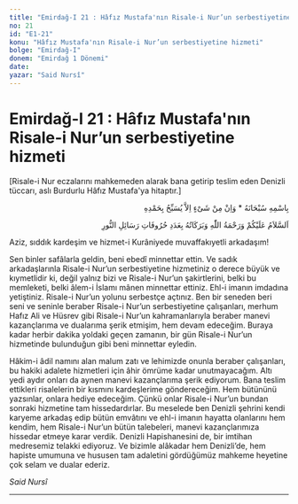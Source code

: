 ```yaml
---
title: "Emirdağ-I 21 : Hâfız Mustafa'nın Risale-i Nur’un serbestiyetine hizmeti"
no: 21
id: "E1-21"
konu: "Hâfız Mustafa'nın Risale-i Nur’un serbestiyetine hizmeti"
bolge: "Emirdağ-I"
donem: "Emirdağ 1 Dönemi"
date: 
yazar: "Said Nursî"
---
```


# Emirdağ-I 21 : Hâfız Mustafa'nın Risale-i Nur’un serbestiyetine hizmeti

<p class="takdim">[Risale-i Nur eczalarını mahkemeden alarak bana getirip teslim eden Denizli tüccarı, aslı Burdurlu Hâfız Mustafa'ya hitaptır.]</p>

<p class="arabic" dir="rtl" title="Meal: “Subhân Allah’ın adıyla” * “Hiçbir şey yoktur ki O'nu hamd ile tesbih etmesin” [İsrâ 17:44]">بِاسْمِهِ سُبْحَانَهُ * وَاِنْ مِنْ شَىْءٍ اِلاَّ يُسَبِّحُ بِحَمْدِهِ</p>

<p class="arabic" dir="rtl" title="Meal: “Risale-i Nur’un harfleri adedince Allah'ın selamı, rahmeti ve bereketleri üzerinize olsun.”">اَلسَّلاَمُ عَلَيْكُمْ وَرَحْمَةُ اللّٰهِ وَبَرَكَاتُهُ بِعَدَدِ حُرُوفَاتِ رَسَائِلِ النُّورِ</p>

Aziz, sıddık kardeşim ve hizmet-i Kurâniyede muvaffakıyetli arkadaşım!

Sen binler safâlarla geldin, beni ebedî minnettar ettin. Ve sadık arkadaşlarınla Risale-i Nur’un serbestiyetine hizmetiniz o derece büyük ve kıymetlidir ki, değil yalnız bizi ve Risale-i Nur’un şakirtlerini, belki bu memleketi, belki âlem-i İslamı mânen minnettar ettiniz. Ehl-i imanın imdadına yetiştiniz. Risale-i Nur’un yolunu serbestçe açtınız. Ben bir seneden beri seni ve seninle beraber Risale-i Nur’un serbestiyetine çalışanları, merhum Hafız Ali ve Hüsrev gibi Risale-i Nur’un kahramanlarıyla beraber manevi kazançlarıma ve dualarıma şerik etmişim, hem devam edeceğim. Buraya kadar herbir dakika yoldaki geçen zamanın, bir gün Risale-i Nur’un hizmetinde bulunduğun gibi beni minnettar eyledin.

Hâkim-i âdil namını alan malum zatı ve lehimizde onunla beraber çalışanları, bu hakiki adalete hizmetleri için âhir ömrüme kadar unutmayacağım. Altı yedi aydır onları da aynen manevi kazançlarıma şerik ediyorum. Bana teslim ettikleri risalelerin bir kısmını kardeşlerime göndereceğim. Hem bütününü yazsınlar, onlara hediye edeceğim. Çünkü onlar Risale-i Nur’un bundan sonraki hizmetine tam hissedardırlar. Bu meselede ben Denizli şehrini kendi karyeme arkadaş edip bütün emvâtını ve ehl-i imanın hayatta olanlarını hem kendim, hem Risale-i Nur’un bütün talebeleri, manevi kazançlarımıza hissedar etmeye karar verdik. Denizli Hapishanesini de, bir imtihan medresemiz telakki ediyoruz. Ve bizimle alâkadar hem Denizli’de, hem hapiste umumuna ve hususen tam adaletini gördüğümüz mahkeme heyetine çok selam ve dualar ederiz.

*Said Nursî*

***
